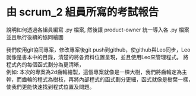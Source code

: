 # 由 scrum_2 組員所寫的考試報告
說明如何透過各組員編寫 .py 檔案, 然後讓 product-owner 統一導入各 .py 檔案並且執行後續的協同繪圖

我們使用git協同專案，修改專案後git push到github，使github與Leo同步，Leo就像是書本中的目錄，清楚的將各資料位置呈現，並且使用Leo來管理程式。
將程式內的每個函式劃分為更清晰，<br>例如: 本次的專案為2d齒輪繪製，這個專案就像是一棵大樹，我們將齒輪定為主幹，而齒輪的程式為樹枝，再將內部程式的函式劃分更細，函式就像是樹葉一樣，使我們更能快速找到程式位置及問題。 
